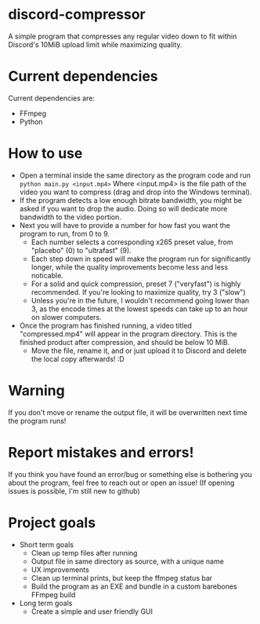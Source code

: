 # discord-compressor
A simple program that compresses any regular video down to fit within Discord's 10MiB upload limit while maximizing quality.

# Current dependencies
Current dependencies are:
* FFmpeg
* Python

# How to use
* Open a terminal inside the same directory as the program code and run ``python main.py <input.mp4>``
Where <input.mp4> is the file path of the video you want to compress (drag and drop into the Windows terminal).
* If the program detects a low enough bitrate bandwidth, you might be asked if you want to drop the audio. Doing so will dedicate more bandwidth to the video portion.
* Next you will have to provide a number for how fast you want the program to run, from 0 to 9.
  * Each number selects a corresponding x265 preset value, from "placebo" (0) to "ultrafast" (9).
  * Each step down in speed will make the program run for significantly longer, while the quality improvements become less and less noticable.
  * For a solid and quick compression, preset 7 ("veryfast") is highly recommended. If you're looking to maximize quality, try 3 ("slow")
  * Unless you're in the future, I wouldn't recommend going lower than 3, as the encode times at the lowest speeds can take up to an hour on slower computers.
* Once the program has finished running, a video titled "compressed.mp4" will appear in the program directory. This is the finished product after compression, and should be below 10 MiB.
  * Move the file, rename it, and or just upload it to Discord and delete the local copy afterwards! :D

# Warning
If you don't move or rename the output file, it will be overwritten next time the program runs!

# Report mistakes and errors!
If you think you have found an error/bug or something else is bothering you about the program, feel free to reach out or open an issue! (If opening issues is possible, I'm still new to github)

# Project goals
* Short term goals
  * Clean up temp files after running
  * Output file in same directory as source, with a unique name
  * UX improvements
  * Clean up terminal prints, but keep the ffmpeg status bar
  * Build the program as an EXE and bundle in a custom barebones FFmpeg build
* Long term goals
  * Create a simple and user friendly GUI
